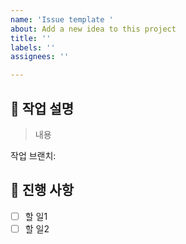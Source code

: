 ```yaml
---
name: 'Issue template '
about: Add a new idea to this project
title: ''
labels: ''
assignees: ''

---
```


## 📕 작업 설명
> 내용

작업 브랜치: 

## 📖 진행 사항
- [ ] 할 일1
- [ ] 할 일2
